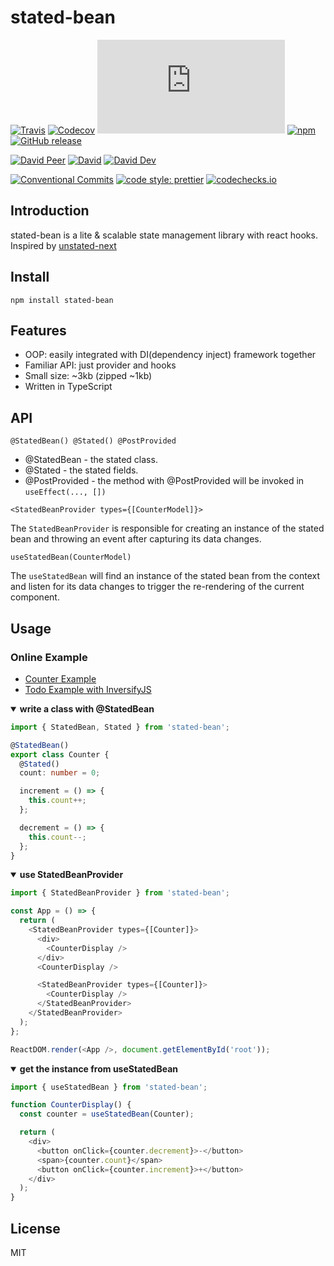 # stated-bean

[![Travis](https://img.shields.io/travis/com/mjolnirjs/stated-bean.svg)](https://travis-ci.com/mjolnirjs/stated-bean)
[![Codecov](https://img.shields.io/codecov/c/gh/mjolnirjs/stated-bean)](https://codecov.io/gh/mjolnirjs/stated-bean)
[![type-coverage](https://img.shields.io/badge/dynamic/json.svg?label=type-coverage&prefix=%E2%89%A5&suffix=%&query=$.typeCoverage.atLeast&uri=https%3A%2F%2Fraw.githubusercontent.com%2Fmjolnirjs%2Fstated-bean%2Fmaster%2Fpackage.json)](https://github.com/plantain-00/type-coverage)
[![npm](https://img.shields.io/npm/v/stated-bean.svg)](https://www.npmjs.com/package/stated-bean)
[![GitHub release](https://img.shields.io/github/release/mjolnirjs/stated-bean)](https://github.com/mjolnirjs/stated-bean/releases)

[![David Peer](https://img.shields.io/david/peer/mjolnirjs/stated-bean.svg)](https://david-dm.org/mjolnirjs/stated-bean?type=peer)
[![David](https://img.shields.io/david/mjolnirjs/stated-bean.svg)](https://david-dm.org/mjolnirjs/stated-bean)
[![David Dev](https://img.shields.io/david/dev/mjolnirjs/stated-bean.svg)](https://david-dm.org/mjolnirjs/stated-bean?type=dev)

[![Conventional Commits](https://img.shields.io/badge/conventional%20commits-1.0.0-yellow.svg)](https://conventionalcommits.org)
[![code style: prettier](https://img.shields.io/badge/code_style-prettier-ff69b4.svg)](https://github.com/prettier/prettier)
[![codechecks.io](https://raw.githubusercontent.com/codechecks/docs/master/images/badges/badge-default.svg?sanitize=true)](https://codechecks.io)

## Introduction

stated-bean is a lite & scalable state management library with react hooks. Inspired by [unstated-next](https://github.com/jamiebuilds/unstated-next)

## Install

```
npm install stated-bean
```

## Features

- OOP: easily integrated with DI(dependency inject) framework together
- Familiar API: just provider and hooks
- Small size: ~3kb (zipped ~1kb)
- Written in TypeScript

## API

`@StatedBean() @Stated() @PostProvided`

- @StatedBean - the stated class.
- @Stated - the stated fields.
- @PostProvided - the method with @PostProvided will be invoked in `useEffect(..., [])`

`<StatedBeanProvider types={[CounterModel]}>`

The `StatedBeanProvider` is responsible for creating an instance of the stated bean and throwing an event after capturing its data changes.

`useStatedBean(CounterModel)`

The `useStatedBean` will find an instance of the stated bean from the context and listen for its data changes to trigger the re-rendering of the current component.

## Usage

### Online Example

- [Counter Example](https://codesandbox.io/embed/stated-bean-counter-example-116tu)
- [Todo Example with InversifyJS](https://codesandbox.io/embed/stated-bean-todo-example-2w104)

<details open>
<summary><b>write a class with @StatedBean</b></summary>

```ts
import { StatedBean, Stated } from 'stated-bean';

@StatedBean()
export class Counter {
  @Stated()
  count: number = 0;

  increment = () => {
    this.count++;
  };

  decrement = () => {
    this.count--;
  };
}
```

</details>

<details open>
<summary><b>use StatedBeanProvider</b></summary>

```ts
import { StatedBeanProvider } from 'stated-bean';

const App = () => {
  return (
    <StatedBeanProvider types={[Counter]}>
      <div>
        <CounterDisplay />
      </div>
      <CounterDisplay />

      <StatedBeanProvider types={[Counter]}>
        <CounterDisplay />
      </StatedBeanProvider>
    </StatedBeanProvider>
  );
};

ReactDOM.render(<App />, document.getElementById('root'));
```

</details>

<details open>
<summary><b>get the instance from useStatedBean</b></summary>

```ts
import { useStatedBean } from 'stated-bean';

function CounterDisplay() {
  const counter = useStatedBean(Counter);

  return (
    <div>
      <button onClick={counter.decrement}>-</button>
      <span>{counter.count}</span>
      <button onClick={counter.increment}>+</button>
    </div>
  );
}
```

</details>

## License

MIT
